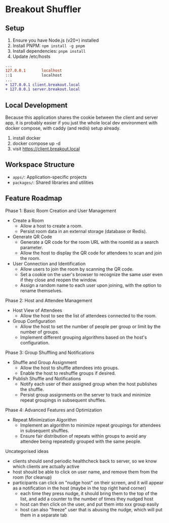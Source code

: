 # Breakout Shuffler

## Setup

1. Ensure you have Node.js (v20+) installed
2. Install PNPM: `npm install -g pnpm`
3. Install dependencies: `pnpm install`
4. Update /etc/hosts

```diff
...
127.0.0.1       localhost
::1             localhost
...
+ 127.0.0.1 client.breakout.local
+ 127.0.0.1 server.breakout.local
```

## Local Development

Because this application shares the cookie between the client and server app, it is probably easier if you just the whole local dev environment with docker compose, with caddy (and redis) setup already.

1. install docker
2. docker compose up -d
3. visit https://client.breakout.local

## Workspace Structure

- `apps/`: Application-specific projects
- `packages/`: Shared libraries and utilities

## Feature Roadmap

Phase 1: Basic Room Creation and User Management

* Create a Room
    * Allow a host to create a room.
    * Persist room data in an external storage (database or Redis).
* Generate QR Code
    * Generate a QR code for the room URL with the roomId as a search parameter.
    * Allow the host to display the QR code for attendees to scan and join the room.
* User Connection and Identification
    * Allow users to join the room by scanning the QR code.
    * Set a cookie on the user's browser to recognize the same user even if they close and reopen the window.
    * Assign a random name to each user upon joining, with the option to rename themselves.

Phase 2: Host and Attendee Management

* Host View of Attendees
    * Allow the host to see the list of attendees connected to the room.
* Group Configuration
    * Allow the host to set the number of people per group or limit by the number of groups.
    * Implement different grouping algorithms based on the host's configuration.

Phase 3: Group Shuffling and Notifications

* Shuffle and Group Assignment
    * Allow the host to shuffle attendees into groups.
    * Enable the host to reshuffle groups if desired.
* Publish Shuffle and Notifications
    * Notify each user of their assigned group when the host publishes the shuffle.
    * Persist group assignments on the server to track and minimize repeat groupings in subsequent shuffles.

Phase 4: Advanced Features and Optimization

* Repeat Minimization Algorithm
    * Implement an algorithm to minimize repeat groupings for attendees in subsequent shuffles.
    * Ensure fair distribution of repeats within groups to avoid any attendee being repeatedly grouped with the same people.

Uncategorised ideas

* clients should send periodic healthcheck back to server, so we know which clients are actually active
* host should be able to click on user name, and remove them from the room (for cleanup)
* participants can click on "nudge host" on their screen, and it will appear as a notification in the host (maybe in the top right hand corner)
    * each time they press nudge, it should bring them to the top of the list, and add a counter to the number of times they nudged host
    * host can then click on the user, and put them into xxx group easily
    * host can also "freeze" user that is abusing the nudge, which will put them in a separate tab

